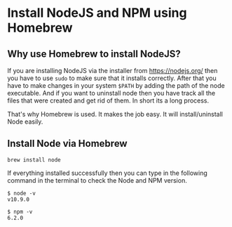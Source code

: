 # Install NodeJS and NPM using Homebrew

## Why use Homebrew to install NodeJS?

If you are installing NodeJS via the installer from https://nodejs.org/ then you have to use `sudo` to make sure that it installs correctly. After that you have to make changes in your system `$PATH` by adding the path of the node executable. And if you want to uninstall node then you have track all the files that were created and get rid of them. In short its a long process.

That's why Homebrew is used. It makes the job easy. It will install/uninstall Node easily.

## Install Node via Homebrew

```
brew install node
```

If everything installed successfully then you can type in the following command in the terminal to check the Node and NPM version.

```
$ node -v
v10.9.0
```

```
$ npm -v
6.2.0
```
